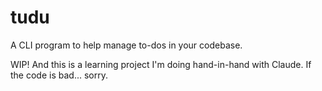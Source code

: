 # tudu

A CLI program to help manage to-dos in your codebase.

WIP! And this is a learning project I'm doing hand-in-hand with Claude. If the code is bad... sorry.
